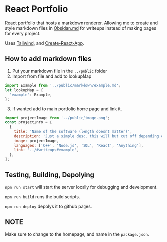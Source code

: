 # React Portfolio

React portfolio that hosts a markdown renderer. Allowing me to create and style markdown files in [Obsidan.md](https://Obsidan.md) for writeups instead of making pages for every project.

Uses [Tailwind](https://tailwindcss.com/), and [Create-React-App](https://create-react-app.dev/).

## How to add markdown files

1. Put your markdown file in the ```../public``` folder
2. Import from file and add to lookupMap

```javascript
import Example from '../public/markdown/example.md';
let lookupMap = {
  'example': Example,
};
```

3. If wanted add to main portfolio home page and link it.
```javascript
import projectImage from '../public/image.png';
const projectInfo = [
  {
    title: 'Name of the software (length doesnt matter)',
    description: 'Just a simple desc, this will but cut off depending on what device youre using. just leaving... at the end.',
    image: projectImage,
    languages: ['C++', 'Node.js', 'SQL', 'React', 'Anything'],
    link: '../#writeups#example',
  },
];
```

## Testing, Building, Depolying

```npm run start``` will start the server locally for debugging and development.

```npm run build``` runs the build scripts.

```npm run deploy``` depolys it to github pages.

## NOTE

Make sure to change to the homepage, and name in the ```package.json```.
